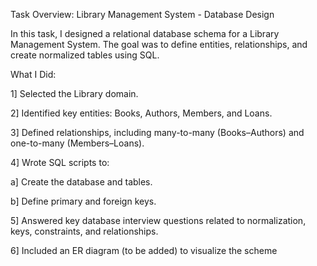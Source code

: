 

 Task Overview: Library Management System - Database Design

In this task, I designed a relational database schema for a Library Management System. The goal was to define entities, relationships, and create normalized tables using SQL.

What I Did:

1] Selected the Library domain.

2] Identified key entities: Books, Authors, Members, and Loans.

3] Defined relationships, including many-to-many (Books–Authors) and one-to-many (Members–Loans).

4] Wrote SQL scripts to:

   a] Create the database and tables.

   b] Define primary and foreign keys.

5] Answered key database interview questions related to normalization, keys, constraints, and relationships.

6] Included an ER diagram (to be added) to visualize the scheme
